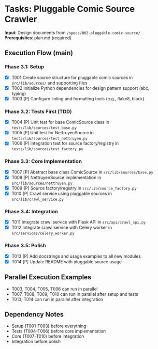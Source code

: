 # Tasks: Pluggable Comic Source Crawler

**Input**: Design documents from `/specs/002-pluggable-comic-source/`
**Prerequisites**: plan.md (required)

## Execution Flow (main)

### Phase 3.1: Setup
- [X] T001 Create source structure for pluggable comic sources in `src/lib/sources/` and supporting files
- [X] T002 Initialize Python dependencies for design pattern support (abc, typing)
- [X] T003 [P] Configure linting and formatting tools (e.g., flake8, black)

### Phase 3.2: Tests First (TDD)
- [X] T004 [P] Unit test for base ComicSource class in `tests/lib/sources/test_base.py`
- [X] T005 [P] Unit test for NettruyenSource in `tests/lib/sources/test_nettruyen.py`
- [X] T006 [P] Integration test for source factory/registry in `tests/lib/sources/test_factory.py`

### Phase 3.3: Core Implementation
- [X] T007 [P] Abstract base class ComicSource in `src/lib/sources/base.py`
- [X] T008 [P] NettruyenSource implementation in `src/lib/sources/nettruyen.py`
- [X] T009 [P] Source factory/registry in `src/lib/source_factory.py`
- [X] T010 [P] Crawl service using pluggable sources in `src/lib/crawl_service.py`

### Phase 3.4: Integration
- [X] T011 Integrate crawl service with Flask API in `src/api/crawl_api.py`
- [X] T012 Integrate crawl service with Celery worker in `src/services/celery_worker.py`

### Phase 3.5: Polish
- [X] T013 [P] Add docstrings and usage examples to all new modules
- [X] T014 [P] Update README with pluggable source usage

## Parallel Execution Examples
- T003, T004, T005, T006 can run in parallel
- T007, T008, T009, T010 can run in parallel after setup and tests
- T013, T014 can run in parallel after integration

## Dependency Notes
- Setup (T001-T003) before everything
- Tests (T004-T006) before core implementation
- Core (T007-T010) before integration
- Integration before polish
